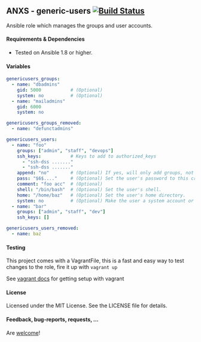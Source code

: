 ## ANXS - generic-users [![Build Status](https://travis-ci.org/ANXS/generic-users.png)](https://travis-ci.org/ANXS/generic-users)

Ansible role which manages the groups and user accounts.


#### Requirements & Dependencies
- Tested on Ansible 1.8 or higher.


#### Variables

```yaml
genericusers_groups:
  - name: "dbadmins"
    gid: 5000           # (Optional)
    system: no          # (Optional)
  - name: "mailadmins"
    gid: 6000
    system: no

genericusers_groups_removed:
  - name: "defunctadmins"

genericusers_users:
  - name: "foo"
    groups: ["admin", "staff", "devops"]
    ssh_keys:           # Keys to add to authorized_keys
      - "ssh-dss ......."
      - "ssh-dss ......."
    append: "no"        # (Optional) If yes, will only add groups, not set them to just the list in groups.
    pass: "$6$...."     # (Optional) Set the user's password to this crypted value.
    comment: "foo acc"  # (Optional)
    shell: "/bin/bash"  # (Optional) Set the user's shell.
    home: "/home/baz"   # (Optional) Set the user's home directory.
    system: no          # (Optional) Make the user a system account or not.
  - name: "bar"
    groups: ["admin", "staff", "dev"]
    ssh_keys: []

genericusers_users_removed:
  - name: baz
```


#### Testing
This project comes with a VagrantFile, this is a fast and easy way to test changes to the role, fire it up with `vagrant up`

See [vagrant docs](https://docs.vagrantup.com/v2/) for getting setup with vagrant


#### License

Licensed under the MIT License. See the LICENSE file for details.


#### Feedback, bug-reports, requests, ...

Are [welcome](https://github.com/ANXS/generic-users/issues)!

